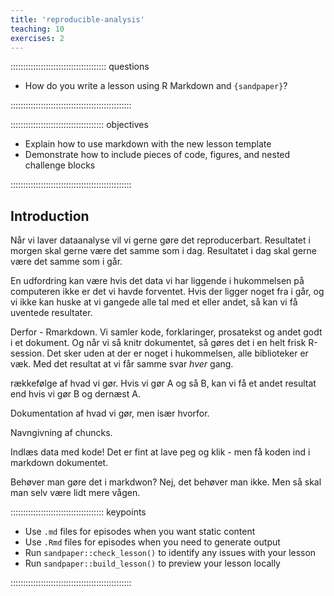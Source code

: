 ```yaml
---
title: 'reproducible-analysis'
teaching: 10
exercises: 2
---
```


:::::::::::::::::::::::::::::::::::::: questions 

- How do you write a lesson using R Markdown and `{sandpaper}`?

::::::::::::::::::::::::::::::::::::::::::::::::

::::::::::::::::::::::::::::::::::::: objectives

- Explain how to use markdown with the new lesson template
- Demonstrate how to include pieces of code, figures, and nested challenge blocks

::::::::::::::::::::::::::::::::::::::::::::::::

## Introduction
Når vi laver dataanalyse vil vi gerne gøre det reproducerbart. Resultatet 
i morgen skal gerne være det samme som i dag. Resultatet i dag skal gerne være 
det samme som i går.

En udfordring kan være hvis det data vi har liggende i hukommelsen på computeren
ikke er det vi havde forventet. Hvis der ligger noget fra i går, og vi ikke kan
huske at vi gangede alle tal med et eller andet, så kan vi få uventede resultater.

Derfor - Rmarkdown. Vi samler kode, forklaringer, prosatekst og andet godt i et 
dokument. Og når vi så knitr dokumentet, så gøres det i en helt frisk R-session.
Det sker uden at der er noget i hukommelsen, alle biblioteker er væk. Med det
resultat at vi får samme svar _hver_ gang.

rækkefølge af hvad vi gør. Hvis vi gør A og så B, kan vi få et andet resultat end
hvis vi gør B og dernæst A.

Dokumentation af hvad vi gør, men især hvorfor. 

Navngivning af chuncks.

Indlæs data med kode! Det er fint at lave peg og klik - men få
koden ind i markdown dokumentet. 

Behøver man gøre det i markdwon? Nej, det behøver man ikke.
Men så skal man selv være lidt mere vågen.



::::::::::::::::::::::::::::::::::::: keypoints 

- Use `.md` files for episodes when you want static content
- Use `.Rmd` files for episodes when you need to generate output
- Run `sandpaper::check_lesson()` to identify any issues with your lesson
- Run `sandpaper::build_lesson()` to preview your lesson locally

::::::::::::::::::::::::::::::::::::::::::::::::

